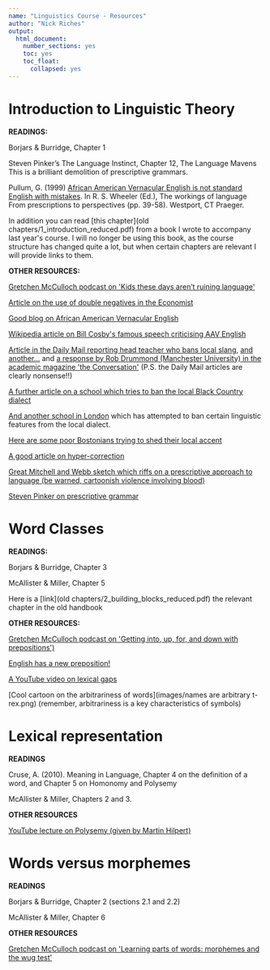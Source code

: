 ```yaml
---
name: "Linguistics Course - Resources"  
author: "Nick Riches"  
output:  
  html_document:  
    number_sections: yes
    toc: yes
    toc_float:
      collapsed: yes
---
```


# Introduction to Linguistic Theory

__READINGS:__

Borjars & Burridge, Chapter 1

Steven Pinker’s The Language Instinct, Chapter 12, The Language Mavens This is a brilliant demolition of prescriptive grammars.

Pullum, G. (1999) [African American Vernacular English is not standard English with mistakes](www.stanford.edu/~zwicky/aave-is-not-se-with-mistakes.pdf). In R. S. Wheeler (Ed.), The workings of language From prescriptions to perspectives (pp. 39-58). Westport, CT Praeger.

In addition you can read [this chapter](old chapters/1_introduction_reduced.pdf) from a book I wrote to accompany last year's course. I will no longer be using this book, as the course structure has changed quite a lot, but when certain chapters are relevant I will provide links to them.

__OTHER RESOURCES:__

[Gretchen McCulloch podcast on 'Kids these days aren’t ruining language'](https://lingthusiasm.com/post/159796192161/lingthusiasm-episode-7-kids-these-days-arent)

[Article on the use of double negatives in the Economist](https://www.economist.com/prospero/2018/07/18/a-grammatical-analysis-of-donald-trumps-double-negatives)

[Good blog on African American Vernacular English](http://www.languagejones.com/blog-1/2014/6/8/what-is-aave)

[Wikipedia article on Bill Cosby's famous speech criticising AAV English](https://en.wikipedia.org/wiki/Pound_Cake_speech)

[Article in the Daily Mail reporting head teacher who bans local slang](http://www.dailymail.co.uk/news/article-3177901/Struggling-school-turns-round-fortune-banning-slang-words-innit-ain-t-coz-woz.html), [and another...](http://www.dailymail.co.uk/news/article-3565133/Shut-Geezer-runs-Essex-school-like-pupils-stop-speaking-Towie.html) and [a response by Rob Drummond (Manchester University) in the academic magazine 'the Conversation'](https://theconversation.com/slang-shouldnt-be-banned-it-should-be-celebrated-innit-58672) (P.S. the Daily Mail articles are clearly nonsense!!)

[A further article on a school which tries to ban the local Black Country  dialect](https://www.theguardian.com/education/2013/nov/14/black-country-headteacher-banning-dialect)

[And another school in London](https://www.theguardian.com/uk-news/2013/oct/15/london-school-bans-pupils-slang-innit) which has attempted to ban certain linguistic features from the local dialect.

[Here are some poor Bostonians trying to shed their local accent](https://www.youtube.com/watch?feature=player_embedded&v=ketrhWr58wA)

[A good article on hyper-correction](https://www.thoughtco.com/hypercorrection-grammar-and-pronunciation-1690937)

[Great Mitchell and Webb sketch which riffs on a prescriptive approach to language (be warned, cartoonish violence involving blood)](https://www.youtube.com/watch?v=j4hvh5e8-nw)

[Steven Pinker on prescriptive grammar](http://www.youtube.com/watch?v=Q-B_ONJIEcE&t=5m28s)

# Word Classes

__READINGS:__

Borjars & Burridge, Chapter 3

McAllister & Miller, Chapter 5

Here is a [link](old chapters/2_building_blocks_reduced.pdf) the relevant chapter in the old handbook

__OTHER RESOURCES:__

[Gretchen McCulloch podcast on 'Getting into, up, for, and down with prepositions') ](https://lingthusiasm.com/post/167572233831/lingthusiasm-episode-14-getting-into-up-for-and)

[English has a new preposition!](https://www.theatlantic.com/technology/archive/2013/11/english-has-a-new-preposition-because-internet/281601/)

[A YouTube video on lexical gaps](https://www.youtube.com/watch?v=Zw5WctmULD8)

[Cool cartoon on the arbitrariness of words](images/names are arbitrary t-rex.png) (remember, arbitrariness is a key characteristics of symbols)

# Lexical representation

__READINGS__

Cruse, A. (2010). Meaning in Language, Chapter 4 on the definition of a word, and Chapter 5 on Homonomy and Polysemy

McAllister & Miller, Chapters 2 and 3. 
 
__OTHER RESOURCES__

[YouTube lecture on Polysemy (given by Martin Hilpert)](https://www.youtube.com/watch?v=dEWTCzK_hUU&t=19s)

# Words versus morphemes

__READINGS__

Borjars & Burridge, Chapter 2 (sections 2.1 and 2.2)

McAllister & Miller, Chapter 6

__OTHER RESOURCES__

[Gretchen McCulloch podcast on 'Learning parts of words: morphemes and the wug test'](https://lingthusiasm.com/post/169866479416/lingthusiasm-episode-16-learning-parts-of-words)




<!-- # Phrases -->

<!-- __READINGS:__ -->

<!-- Borjars & Burridge, Chapter 2 (2.3 onwards) -->

<!-- [Gretchen McCulloch podcast on 'Constituency'](https://lingthusiasm.com/post/161859273886/lingthusiasm-episode-9-the-bridge-between-words) -->

<!-- [Article on how the passive voice is used to report conflict](https://www.theguardian.com/commentisfree/2018/may/16/israel-palestine-us-news-headlines-mysterious-deaths?CMP=Share_iOSApp_Other), but are the supposed examples of the 'passive' really the passive? -->



<!-- [Steven Pinker on the Argument from the Poverty of the Stimulus](http://www.youtube.com/watch?v=Q-B_ONJIEcE&t=27m0s) -->



<!-- THE BIG BAN THEORY https://www.youtube.com/watch?v=NiylEdcIZ2Q -->
